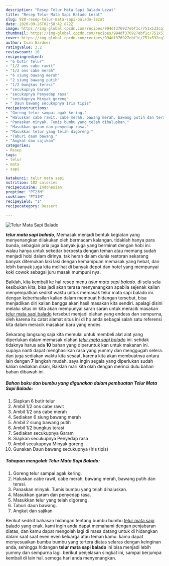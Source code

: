 ```yaml
---
description: "Resep Telur Mata Sapi Balado Lezat"
title: "Resep Telur Mata Sapi Balado Lezat"
slug: 920-resep-telur-mata-sapi-balado-lezat
date: 2020-09-26T02:58:42.872Z
image: https://img-global.cpcdn.com/recipes/994df376927ebf1c/751x532cq70/telur-mata-sapi-balado-foto-resep-utama.jpg
thumbnail: https://img-global.cpcdn.com/recipes/994df376927ebf1c/751x532cq70/telur-mata-sapi-balado-foto-resep-utama.jpg
cover: https://img-global.cpcdn.com/recipes/994df376927ebf1c/751x532cq70/telur-mata-sapi-balado-foto-resep-utama.jpg
author: Ivan Gardner
ratingvalue: 3.2
reviewcount: 10
recipeingredient:
- "6 butir telur"
- "1/2 ons cabe rawit"
- "1/2 ons cabe merah"
- "6 siung bawang merah"
- "2 siung bawang putih"
- "1/2 bungkus terasi"
- "secukupnya Garam"
- "secukupnya Penyedap rasa"
- "secukupnya Minyak goreng"
- " Daun bawang secukupnya Iris tipis"
recipeinstructions:
- "Goreng telur sampai agak kering."
- "Haluskan cabe rawit, cabe merah, bawang merah, bawang putih dan terasi."
- "Panaskan minyak. Tumis bumbu yang telah dihaluskan."
- "Masukkan garam dan penyedap rasa."
- "Masukkan telur yang telah digoreng."
- "Taburi daun bawang."
- "Angkat dan sajikan"
categories:
- Resep
tags:
- telur
- mata
- sapi

katakunci: telur mata sapi 
nutrition: 182 calories
recipecuisine: Indonesian
preptime: "PT23M"
cooktime: "PT31M"
recipeyield: "1"
recipecategory: Dessert

---
```



![Telur Mata Sapi Balado](https://img-global.cpcdn.com/recipes/994df376927ebf1c/751x532cq70/telur-mata-sapi-balado-foto-resep-utama.jpg)

<b><i>telur mata sapi balado</i></b>, Memasak menjadi bentuk kegiatan yang menyenangkan dilakukan oleh bermacam kalangan. tidaklah hanya para bunda, sebagian pria juga banyak juga yang berminat dengan hobi ini. walau hanya untuk sekedar berpesta dengan teman atau memang sudah menjadi hobi dalam dirinya. tak heran dalam dunia restoran sekarang banyak ditemukan laki laki dengan kemampuan memasak yang hebat, dan lebih banyak juga kita melihat di banyak depot dan hotel yang mempunyai koki cowok sebagai juru masak mumpuni nya.

Baiklah, kita kembali ke hal resep menu <i>telur mata sapi balado</i>. di sela sela kesibukan kita, bisa jadi akan terasa menyenangkan apabila sejenak kalian menyempatkan sedikit waktu untuk memasak telur mata sapi balado ini. dengan keberhasilan kalian dalam membuat hidangan tersebut, bisa menjadikan diri kalian bangga akan hasil masakan kita sendiri. apalagi disini melalui situs ini kita akan mempunyai saran saran untuk meracik masakan <u>telur mata sapi balado</u> tersebut menjadi olahan yang endess dan sempurna, oleh karena itu catat alamat situs ini di hp anda sebagai salah satu referensi kita dalam meracik masakan baru yang endes.




Sekarang langsung saja kita memulai untuk membeli alat alat yang diperlukan dalam memasak olahan <u><i>telur mata sapi balado</i></u> ini. setidak tidaknya harus ada <b>10</b> bahan yang diperuntuk kan untuk makanan ini. supaya nanti dapat menghasilkan rasa yang yummy dan menggugah selera. dan juga sediakan waktu kita sesaat, karena kita akan membuatnya antara lain dengan <b>7</b> langkah mudah. saya ingin segala yang diperlukan sudah kalian sediakan disini, Baiklah mari kita olah dengan merinci dulu bahan bahan dibawah ini.

<!--inarticleads1-->

##### Bahan baku dan bumbu yang digunakan dalam pembuatan Telur Mata Sapi Balado:

1. Siapkan 6 butir telur
1. Ambil 1/2 ons cabe rawit
1. Ambil 1/2 ons cabe merah
1. Sediakan 6 siung bawang merah
1. Ambil 2 siung bawang putih
1. Ambil 1/2 bungkus terasi
1. Sediakan secukupnya Garam
1. Siapkan secukupnya Penyedap rasa
1. Ambil secukupnya Minyak goreng
1. Gunakan  Daun bawang secukupnya (Iris tipis)




<!--inarticleads2-->

##### Tahapan mengolah Telur Mata Sapi Balado:

1. Goreng telur sampai agak kering.
1. Haluskan cabe rawit, cabe merah, bawang merah, bawang putih dan terasi.
1. Panaskan minyak. Tumis bumbu yang telah dihaluskan.
1. Masukkan garam dan penyedap rasa.
1. Masukkan telur yang telah digoreng.
1. Taburi daun bawang.
1. Angkat dan sajikan




Berikut sedikit bahasan hidangan tentang bumbu bumbu <u>telur mata sapi balado</u> yang enak. kami ingin anda dapat memahami dengan penjabaran diatas, dan kamu dapat mengolah lagi di masa datang untuk di hidangkan dalam saat saat even even keluarga atau teman kamu. kamu dapat menyesuaikan bumbu bumbu yang tertera diatas selaras dengan keinginan anda, sehingga hidangan <b>telur mata sapi balado</b> ini bisa menjadi lebih yummy dan sempurna lagi. berikut penjelasan singkat ini, sampai berjumpa kembali di lain hal. semoga hari anda menyenangkan.
